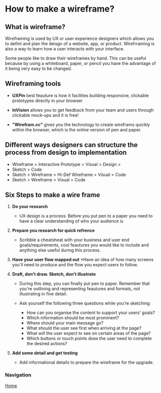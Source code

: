 # How to make a wireframe?

## What is wireframe?

Wireframing is used by UX or user experience designers which allows you to defint and plan the deisgn of a website, app, or product. Wirefrraming is also a way to learn how a user interacts with your interface.

Some people like to draw their wireframes by hand. This can be useful because by using a whiteboard, paper, or pencil you have the advantage of it being very easy to be changed.

## Wireframing tools

* **UXPin** best feauture is how it facilities building responsive, clickable prototypes directly in your browser

* **InVision** allows you to get feedback from your team and users through clickable mock-ups and it is free!

* **"Wirefram.cc"** gives you the technology to create wireframs quickly within the browser, which is the online version of pen and paper. 

## Different ways designers can structure the process from design to implementation

* Wireframe > Interactive Prototype > Visual > Design >
* Sketch > Code
* Sketch > Wireframe > Hi-Def Wireframe > Visual > Code
* Sketch > Wireframe > Visual > Code

## Six Steps to make a wire frame

1. **Do your research**
    * UX design is a process. Before you put pen to a paper you need to have a clear understanding of who your audience is 
2. **Prepare you research for quick refrence**
    * Scribble a cheatsheat with your business and user end goals/requirements, cool feautures you would like to include and anything else useful during this process.
3. **Have your user flow mapped out**
    *Have an idea of how many screens you'll need to produce and the flow you expect users to follow.
4. **Draft, don't draw. Sketch, don't illustrate**
    * During this step, you can finally put pen to paper. Remember that you're outlining and representing feautures and formats, not illustrating in fine detail. 
    * Ask yourself the following three questions while you’re sketching:

        * How can you organise the content to support your users’ goals?
        * Which information should be most prominent? 
        * Where should your main message go? 
        * What should the user see first when arriving at the page?
        * What will the user expect to see on certain areas of the page?
        * Which buttons or touch points does the user need to complete the desired actions?

5. **Add some detail and get testing**
    * Add informational details to prepare the wireframe for the upgrade.

### Navigation
[Home](README.md)   